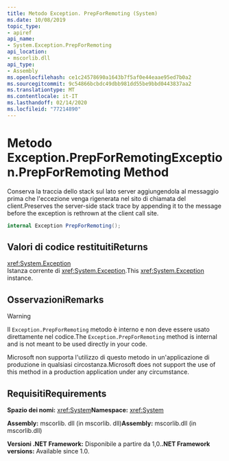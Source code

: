 ```yaml
---
title: Metodo Exception. PrepForRemoting (System)
ms.date: 10/08/2019
topic_type:
- apiref
api_name:
- System.Exception.PrepForRemoting
api_location:
- mscorlib.dll
api_type:
- Assembly
ms.openlocfilehash: ce1c24578690a1643b7f5af0e44eaae95ed7b0a2
ms.sourcegitcommit: 9c54866bcbdc49dbb981dd55be9bbd0443837aa2
ms.translationtype: MT
ms.contentlocale: it-IT
ms.lasthandoff: 02/14/2020
ms.locfileid: "77214890"
---
```

# <a name="exceptionprepforremoting-method"></a><span data-ttu-id="c24da-102">Metodo Exception.PrepForRemoting</span><span class="sxs-lookup"><span data-stu-id="c24da-102">Exception.PrepForRemoting Method</span></span>

<span data-ttu-id="c24da-103">Conserva la traccia dello stack sul lato server aggiungendola al messaggio prima che l'eccezione venga rigenerata nel sito di chiamata del client.</span><span class="sxs-lookup"><span data-stu-id="c24da-103">Preserves the server-side stack trace by appending it to the message before the exception is rethrown at the client call site.</span></span>

```csharp
internal Exception PrepForRemoting();
```

## <a name="returns"></a><span data-ttu-id="c24da-104">Valori di codice restituiti</span><span class="sxs-lookup"><span data-stu-id="c24da-104">Returns</span></span>

<xref:System.Exception>  
<span data-ttu-id="c24da-105">Istanza corrente di <xref:System.Exception>.</span><span class="sxs-lookup"><span data-stu-id="c24da-105">This <xref:System.Exception> instance.</span></span>

## <a name="remarks"></a><span data-ttu-id="c24da-106">Osservazioni</span><span class="sxs-lookup"><span data-stu-id="c24da-106">Remarks</span></span>

> [!WARNING]
> <span data-ttu-id="c24da-107">Il `Exception.PrepForRemoting` metodo è interno e non deve essere usato direttamente nel codice.</span><span class="sxs-lookup"><span data-stu-id="c24da-107">The `Exception.PrepForRemoting` method is internal and is not meant to be used directly in your code.</span></span>
>
> <span data-ttu-id="c24da-108">Microsoft non supporta l'utilizzo di questo metodo in un'applicazione di produzione in qualsiasi circostanza.</span><span class="sxs-lookup"><span data-stu-id="c24da-108">Microsoft does not support the use of this method in a production application under any circumstance.</span></span>

## <a name="requirements"></a><span data-ttu-id="c24da-109">Requisiti</span><span class="sxs-lookup"><span data-stu-id="c24da-109">Requirements</span></span>

<span data-ttu-id="c24da-110">**Spazio dei nomi:** <xref:System></span><span class="sxs-lookup"><span data-stu-id="c24da-110">**Namespace:** <xref:System></span></span>

<span data-ttu-id="c24da-111">**Assembly:** mscorlib. dll (in mscorlib. dll)</span><span class="sxs-lookup"><span data-stu-id="c24da-111">**Assembly:** mscorlib.dll (in mscorlib.dll)</span></span>

<span data-ttu-id="c24da-112">**Versioni .NET Framework:** Disponibile a partire da 1,0.</span><span class="sxs-lookup"><span data-stu-id="c24da-112">**.NET Framework versions:** Available since 1.0.</span></span>
